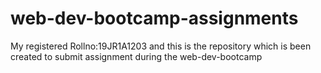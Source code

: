 # web-dev-bootcamp-assignments
My registered Rollno:19JR1A1203 and this is the repository which is been created to submit assignment during the web-dev-bootcamp
